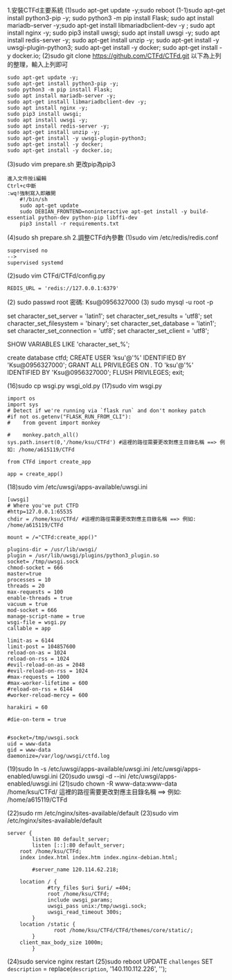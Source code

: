 
1.安裝CTFd主要系統
(1)sudo apt-get update -y;sudo reboot
(1-1)sudo apt-get install python3-pip -y; sudo python3 -m pip install Flask; sudo apt install mariadb-server -y;sudo apt-get install libmariadbclient-dev -y ; sudo apt install nginx -y; sudo pip3 install uwsgi; sudo apt install uwsgi -y; sudo apt install redis-server -y; sudo apt-get install unzip -y; sudo apt-get install -y uwsgi-plugin-python3; sudo apt-get install -y docker; sudo apt-get install -y docker.io;
(2)sudo git clone https://github.com/CTFd/CTFd.git
以下為上列的整理，輸入上列即可
```
sudo apt-get update -y; 
sudo apt-get install python3-pip -y;
sudo python3 -m pip install Flask;
sudo apt install mariadb-server -y;
sudo apt-get install libmariadbclient-dev -y;
sudo apt install nginx -y; 
sudo pip3 install uwsgi; 
sudo apt install uwsgi -y; 
sudo apt install redis-server -y; 
sudo apt-get install unzip -y; 
sudo apt-get install -y uwsgi-plugin-python3; 
sudo apt-get install -y docker; 
sudo apt-get install -y docker.io;
``````
(3)sudo vim prepare.sh
更改pip為pip3
`````` 
進入文件按i編輯
Ctrl+c中斷
:wq!強制寫入即離開
    #!/bin/sh
    sudo apt-get update
    sudo DEBIAN_FRONTEND=noninteractive apt-get install -y build-essential python-dev python-pip libffi-dev
    pip3 install -r requirements.txt
``````
(4)sudo sh prepare.sh
2.調整CTFd內參數
(1)sudo vim /etc/redis/redis.conf
``````
supervised no
-->
supervised systemd

``````
(2)sudo vim CTFd/CTFd/config.py

``````
REDIS_URL = 'redis://127.0.0.1:6379'

``````
(2) sudo passwd root 
密碼: Ksu@0956327000
(3) sudo mysql -u root -p

set character_set_server = 'latin1';
set character_set_results = 'utf8';
set character_set_filesystem = 'binary';
set character_set_database = 'latin1';
set character_set_connection = 'utf8';
set character_set_client = 'utf8';

SHOW VARIABLES LIKE 'character\_set\_%';

create database ctfd;
CREATE USER 'ksu'@'%' IDENTIFIED BY 'Ksu@0956327000';
GRANT ALL PRIVILEGES ON *.* TO 'ksu'@'%' IDENTIFIED BY 'Ksu@0956327000';
FLUSH PRIVILEGES;
exit;



(16)sudo cp wsgi.py wsgi_old.py
(17)sudo vim wsgi.py
``````
import os
import sys
# Detect if we're running via `flask run` and don't monkey patch
#if not os.getenv("FLASK_RUN_FROM_CLI"):
#    from gevent import monkey

#    monkey.patch_all()
sys.path.insert(0,'/home/ksu/CTFd') #這裡的路徑需要更改對應主目錄名稱 ==> 例如: /home/a615119/CTFd  

from CTFd import create_app

app = create_app()
``````

(18)sudo vim /etc/uwsgi/apps-available/uwsgi.ini

```
[uwsgi]
# Where you've put CTFD
#http=127.0.0.1:65535
chdir = /home/ksu/CTFd/ #這裡的路徑需要更改對應主目錄名稱 ==> 例如: /home/a615119/CTFd 

mount = /="CTFd:create_app()"

plugins-dir = /usr/lib/uwsgi/
plugin = /usr/lib/uwsgi/plugins/python3_plugin.so
socket= /tmp/uwsgi.sock
chmod-socket = 666
master=true
processes = 10
threads = 20
max-requests = 100
enable-threads = true
vacuum = true
mod-socket = 666
manage-script-name = true
wsgi-file = wsgi.py
callable = app

limit-as = 6144
limit-post = 104857600
reload-on-as = 1024
reload-on-rss = 1024
#evil-reload-on-as = 2048
#evil-reload-on-rss = 1024
#max-requests = 1000
#max-worker-lifetime = 600
#reload-on-rss = 6144
#worker-reload-mercy = 600

harakiri = 60

#die-on-term = true


#socket=/tmp/uwsgi.sock
uid = www-data
gid = www-data
daemonize=/var/log/uwsgi/ctfd.log
``````

(19)sudo ln -s /etc/uwsgi/apps-available/uwsgi.ini /etc/uwsgi/apps-enabled/uwsgi.ini
(20)sudo uwsgi -d --ini /etc/uwsgi/apps-enabled/uwsgi.ini
(21)sudo chown -R www-data:www-data /home/ksu/CTFd/ 這裡的路徑需要更改對應主目錄名稱 ==> 例如: /home/a615119/CTFd 
 

(22)sudo rm /etc/nginx/sites-available/default
(23)sudo vim /etc/nginx/sites-available/default
``````
server {
        listen 80 default_server;
        listen [::]:80 default_server;
	root /home/ksu/CTFd; 
	index index.html index.htm index.nginx-debian.html;

        #server_name 120.114.62.218;

	location / {
             #try_files $uri $uri/ =404;
             root /home/ksu/CTFd;
             include uwsgi_params;
             uwsgi_pass unix:/tmp/uwsgi.sock;
             uwsgi_read_timeout 300s;
        }
	location /static {
               root /home/ksu/CTFd/CTFd/themes/core/static/; 
        }
	client_max_body_size 1000m;
        }
``````
(24)sudo service nginx restart
(25)sudo reboot
UPDATE `challenges` SET `description` = replace(`description`, '140.110.112.226', '');
